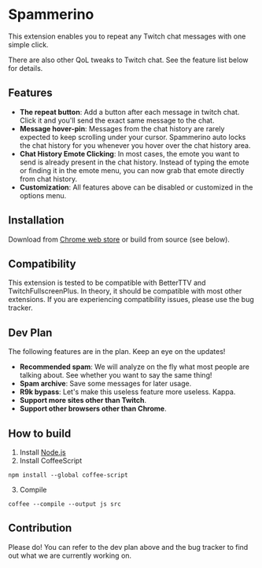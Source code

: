 Spammerino
===

This extension enables you to repeat any Twitch chat messages with one simple click.

There are also other QoL tweaks to Twitch chat. See the feature list below for details.

Features
---

* **The repeat button**: Add a button after each message in twitch chat. Click it and you'll send the exact same message to the chat.
* **Message hover-pin**: Messages from the chat history are rarely expected to keep scrolling under your cursor. Spammerino auto locks the chat history for you whenever you hover over the chat history area.
* **Chat History Emote Clicking**: In most cases, the emote you want to send is already present in the chat history. Instead of typing the emote or finding it in the emote menu, you can now grab that emote directly from chat history.
* **Customization**: All features above can be disabled or customized in the options menu.

Installation
---

Download from [Chrome web store](https://chrome.google.com/webstore/detail/mmfojmapmifacojoajmmcdhfapoagfho) or build from source (see below).

Compatibility
---

This extension is tested to be compatible with BetterTTV and TwitchFullscreenPlus. In theory, it should be compatible with most other extensions. If you are experiencing compatibility issues, please use the bug tracker.

Dev Plan
---

The following features are in the plan. Keep an eye on the updates!

* **Recommended spam**: We will analyze on the fly what most people are talking about. See whether you want to say the same thing!
* **Spam archive**: Save some messages for later usage.
* **R9k bypass**: Let's make this useless feature more useless. Kappa.
* **Support more sites other than Twitch**.
* **Support other browsers other than Chrome**.

How to build
---

1. Install [Node.js](https://nodejs.org/)
2. Install CoffeeScript
```
npm install --global coffee-script
```
3. Compile
```
coffee --compile --output js src
```

Contribution
---

Please do! You can refer to the dev plan above and the bug tracker to find out what we are currently working on.

